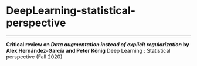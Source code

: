 # DeepLearning-statistical-perspective
-------

**Critical review on *Data augmentation instead of explicit regularization* by Alex Hernández-García and Peter König**
Deep Learning : Statistical perspective (Fall 2020)
